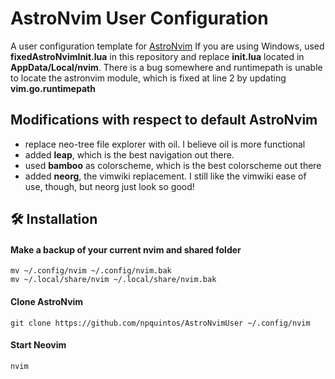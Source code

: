 # AstroNvim User Configuration

A user configuration template for [AstroNvim](https://github.com/AstroNvim/AstroNvim)
If you are using Windows, used **fixedAstroNvimInit.lua** in this repository and replace
**init.lua** located in **AppData/Local/nvim**. There is a bug somewhere and runtimepath
is unable to locate the astronvim module, which is fixed at line 2 by updating
**vim.go.runtimepath**

## Modifications with respect to default AstroNvim
- replace neo-tree file explorer with oil. I believe oil is more functional
- added **leap**, which is the best navigation out there.
- used **bamboo** as colorscheme, which is the best colorscheme out there
- added **neorg**, the vimwiki replacement. I still like the vimwiki ease of use, though,
  but neorg just look so good!

## 🛠️ Installation

#### Make a backup of your current nvim and shared folder

```shell
mv ~/.config/nvim ~/.config/nvim.bak
mv ~/.local/share/nvim ~/.local/share/nvim.bak
```

#### Clone AstroNvim

```shell
git clone https://github.com/npquintos/AstroNvimUser ~/.config/nvim
```


#### Start Neovim

```shell
nvim
```
